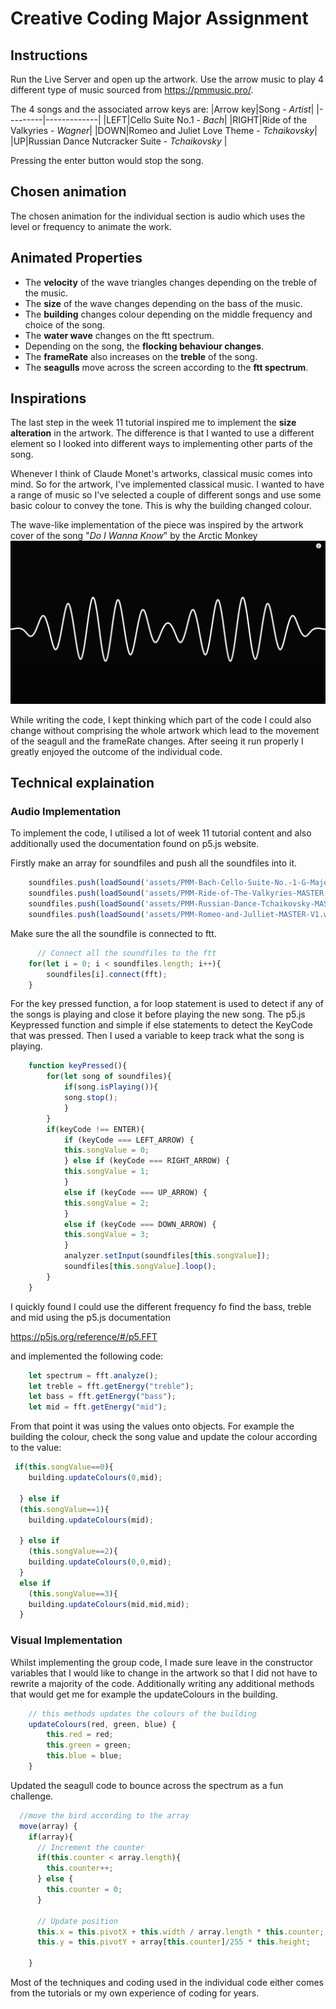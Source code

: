 # Creative Coding Major Assignment

## Instructions

Run the Live Server and open up the artwork.
Use the arrow music to play 4 different type of music sourced from <https://pmmusic.pro/>.

The 4 songs and the associated arrow keys are:
|Arrow key|Song - *Artist*|
|---------|-------------|
|LEFT|Cello Suite No.1 - *Bach*|
|RIGHT|Ride of the Valkyries - *Wagner*|
|DOWN|Romeo and Juliet Love Theme - *Tchaikovsky*|
|UP|Russian Dance Nutcracker Suite - *Tchaikovsky* |

Pressing the enter button would stop the song.

## Chosen animation

The chosen animation for the individual section is audio which uses the level or frequency to animate the work.

## Animated Properties

- The **velocity** of the wave triangles changes depending on the treble of the music.
- The **size** of the wave changes depending on the bass of the music.
- The **building** changes colour depending on the middle frequency and choice of the song.
- The **water wave** changes on the ftt spectrum.
- Depending on the song, the **flocking behaviour changes**.
- The **frameRate** also increases on the **treble** of the song.
- The **seagulls** move across the screen according to the **ftt spectrum**.

## Inspirations

The last step in the week 11 tutorial inspired me to implement the **size alteration** in the artwork. The difference is that I wanted to use a different element so I looked into different ways to implementing other parts of the song.

Whenever I think of Claude Monet's artworks, classical music comes into mind. So for the artwork, I've implemented classical music. I wanted to have a range of music so I've selected a couple of different songs and use some basic colour to convey the tone. This is why the building changed colour.

The wave-like implementation of the piece was inspired by the artwork cover of the song "*Do I Wanna Know*" by the Arctic Monkey
![Arctic Monkey Music Video](inspirations/ArcticMonkeys.PNG)

While writing the code, I kept thinking which part of the code I could also change without comprising the whole artwork which lead to the movement of the seagull and the frameRate changes.
After seeing it run properly I greatly enjoyed the outcome of the individual code.

## Technical explaination

### Audio Implementation

To implement the code, I utilised a lot of week 11 tutorial content and also additionally used the documentation found on p5.js website.

Firstly make an array for soundfiles and push all the soundfiles into it.

``` js
    soundfiles.push(loadSound('assets/PMM-Bach-Cello-Suite-No.-1-G-Major-MASTER_V1.wav'));
    soundfiles.push(loadSound('assets/PMM-Ride-of-The-Valkyries-MASTER-V1.wav'));
    soundfiles.push(loadSound('assets/PMM-Russian-Dance-Tchaikovsky-MASTER-V1.wav'));
    soundfiles.push(loadSound('assets/PMM-Romeo-and-Julliet-MASTER-V1.wav'));
```

Make sure the all the soundfile is connected to ftt.

``` js
      // Connect all the soundfiles to the ftt
    for(let i = 0; i < soundfiles.length; i++){
        soundfiles[i].connect(fft);
    }
```

For the key pressed function, a for loop statement is used to detect if any of the songs is playing and close it before playing the new song. The p5.js Keypressed function and simple if else statements to detect the KeyCode that was pressed. Then I used a variable to keep track what the song is playing.

``` js
    function keyPressed(){
        for(let song of soundfiles){
            if(song.isPlaying()){
            song.stop();
            }
        }
        if(keyCode !== ENTER){
            if (keyCode === LEFT_ARROW) {
            this.songValue = 0;
            } else if (keyCode === RIGHT_ARROW) {
            this.songValue = 1;
            }
            else if (keyCode === UP_ARROW) {
            this.songValue = 2;
            }
            else if (keyCode === DOWN_ARROW) {
            this.songValue = 3;
            }
            analyzer.setInput(soundfiles[this.songValue]);
            soundfiles[this.songValue].loop();
        }
    }
```

I quickly found I could use the different frequency fo find the bass, treble and mid using the p5.js documentation

<https://p5js.org/reference/#/p5.FFT>

and implemented the following code:

``` js
    let spectrum = fft.analyze();
    let treble = fft.getEnergy("treble");
    let bass = fft.getEnergy("bass");
    let mid = fft.getEnergy("mid");
```

From that point it was using the values onto objects. For example the building the colour, check the song value and update the colour according to the value:

``` js
 if(this.songValue==0){
    building.updateColours(0,mid);
    
  } else if 
  (this.songValue==1){
    building.updateColours(mid);
    
  } else if
    (this.songValue==2){
    building.updateColours(0,0,mid);
  }
  else if
    (this.songValue==3){
    building.updateColours(mid,mid,mid);
  }
```

### Visual Implementation

Whilst implementing the group code, I made sure leave in the constructor variables that I would like to change in the artwork so that I did not have to rewrite a majority of the code. Additionally writing any additional methods that would get me for example the updateColours in the building.

``` js
    // this methods updates the colours of the building
    updateColours(red, green, blue) {
        this.red = red;
        this.green = green;
        this.blue = blue;
    }
```

Updated the seagull code to bounce across the spectrum as a fun challenge.

``` js
  //move the bird according to the array
  move(array) {
    if(array){
      // Increment the counter
      if(this.counter < array.length){
        this.counter++;
      } else {
        this.counter = 0;
      }
  
      // Update position
      this.x = this.pivotX + this.width / array.length * this.counter;
      this.y = this.pivotY + array[this.counter]/255 * this.height;

    }
```

Most of the techniques and coding used in the individual code either comes from the tutorials or my own experience of coding for years.
